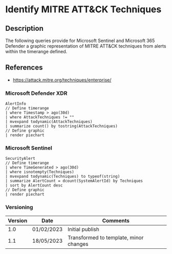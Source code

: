 # Identify MITRE ATT&CK Techniques

## Description

The following queries provide for Microsoft Sentinel and Microsoft 365 Defender a graphic representation of MITRE ATT&CK techniques from alerts within the timerange defined.

## References
- https://attack.mitre.org/techniques/enterprise/

### Microsoft Defender XDR
```
AlertInfo
// Define timerange
| where Timestamp > ago(30d)
| where AttackTechniques != ""
| mvexpand todynamic(AttackTechniques)
| summarize count() by tostring(AttackTechniques)
// Define graphic
| render piechart 
```
### Microsoft Sentinel
```
SecurityAlert
// Define timerange
| where TimeGenerated > ago(30d)
| where isnotempty(Techniques)
| mvexpand todynamic(Techniques) to typeof(string)
| summarize AlertCount = dcount(SystemAlertId) by Techniques
| sort by AlertCount desc
// Define graphic
| render piechart 
```

### Versioning
| Version       | Date          | Comments                               |
| ------------- |---------------| ---------------------------------------|
| 1.0           | 01/02/2023    | Initial publish                        |
| 1.1           | 18/05/2023    | Transformed to template, minor changes |
